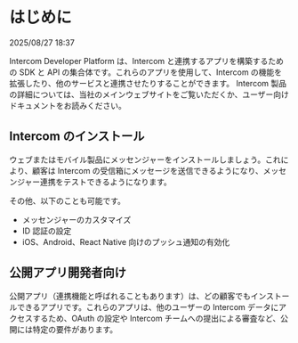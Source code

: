 # はじめに

2025/08/27 18:37

Intercom Developer Platform は、Intercom と連携するアプリを構築するための SDK と API の集合体です。これらのアプリを使用して、Intercom の機能を拡張したり、他のサービスと連携させたりすることができます。
Intercom 製品の詳細については、当社のメインウェブサイトをご覧いただくか、ユーザー向けドキュメントをお読みください。

## Intercom のインストール

ウェブまたはモバイル製品にメッセンジャーをインストールしましょう。これにより、顧客は Intercom の受信箱にメッセージを送信できるようになり、メッセンジャー連携をテストできるようになります。

その他、以下のことも可能です。

- メッセンジャーのカスタマイズ
- ID 認証の設定
- iOS、Android、React Native 向けのプッシュ通知の有効化

## 公開アプリ開発者向け

公開アプリ（連携機能と呼ばれることもあります）は、どの顧客でもインストールできるアプリです。これらのアプリは、他のユーザーの Intercom データにアクセスするため、OAuth の設定や Intercom チームへの提出による審査など、公開には特定の要件があります。
